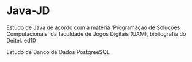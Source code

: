 # Java-JD
Estudo de Java de acordo com a matéria 'Programaçao de Soluções Computacionais' da faculdade de Jogos Digitais (UAM), bibliografia do Deitel. ed10
<p>Estudo de Banco de Dados PostgreeSQL
